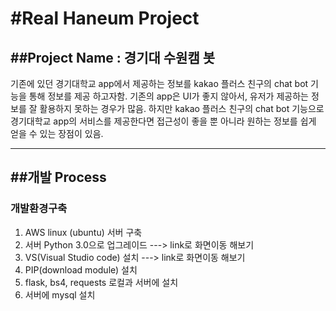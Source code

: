 #Real Haneum Project
=====================

##Project Name : 경기대 수원캠 봇
--------------------------------

기존에 있던 경기대학교 app에서 제공하는 정보를 kakao 플러스 친구의 chat bot 기능을 통해 정보를 제공 하고자함. 기존의 app은 UI가 좋지 않아서, 유저가 제공하는 정보를 잘 활용하지 못하는 경우가 많음. 하지만 kakao 플러스 친구의 chat bot 기능으로 경기대학교 app의 서비스를 제공한다면 접근성이 좋을 뿐 아니라 원하는 정보를 쉽게 얻을 수 있는 장점이 있음.
***

##개발 Process
----------------------------
### 개발환경구축
1. AWS linux (ubuntu) 서버 구축
2. 서버 Python 3.0으로 업그레이드   ---> link로 화면이동 해보기
3. VS(Visual Studio code) 설치  ---> link로 화면이동 해보기
4. PIP(download module) 설치
5. flask, bs4, requests 로컬과 서버에 설치  
6. 서버에 mysql 설치
